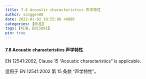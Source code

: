 ```yaml
---
title: 7.8 Acoustic characteristics 声学特性
author: songgen80
date: 2022-01-02 20:55:00 +0800
categories: [标准]
tags: [标准，EN15091]
pin: true
---
```


#### 7.8 Acoustic characteristics 声学特性

EN 12541:2002, Clause 15 “Acoustic characteristics” is applicable.

适用于 EN 12541:2002 第 15 条款 “声学特性”。